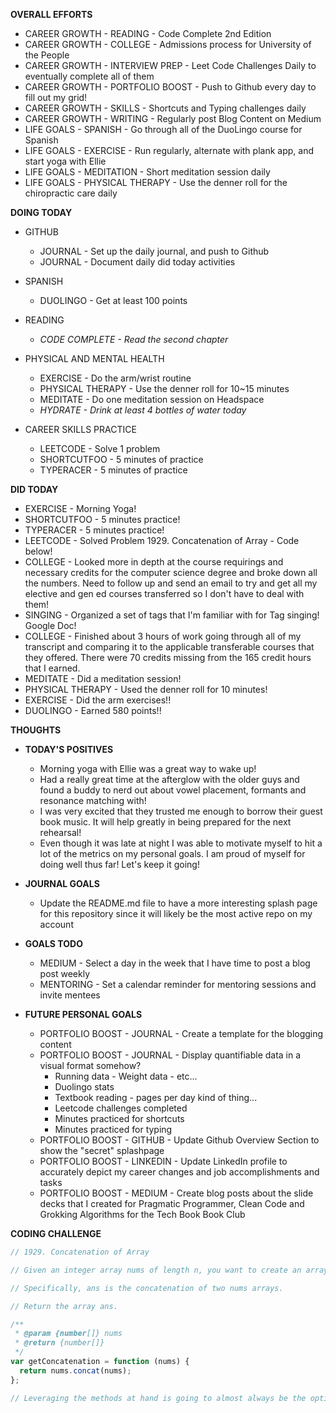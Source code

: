 **OVERALL EFFORTS**

- CAREER GROWTH - READING - Code Complete 2nd Edition
- CAREER GROWTH - COLLEGE - Admissions process for University of the People
- CAREER GROWTH - INTERVIEW PREP - Leet Code Challenges Daily to eventually complete all of them
- CAREER GROWTH - PORTFOLIO BOOST - Push to Github every day to fill out my grid!
- CAREER GROWTH - SKILLS - Shortcuts and Typing challenges daily
- CAREER GROWTH - WRITING - Regularly post Blog Content on Medium
- LIFE GOALS - SPANISH - Go through all of the DuoLingo course for Spanish
- LIFE GOALS - EXERCISE - Run regularly, alternate with plank app, and start yoga with Ellie
- LIFE GOALS - MEDITATION - Short meditation session daily
- LIFE GOALS - PHYSICAL THERAPY - Use the denner roll for the chiropractic care daily

**DOING TODAY**

- GITHUB

  - JOURNAL - Set up the daily journal, and push to Github
  - JOURNAL - Document daily did today activities

- SPANISH

  - DUOLINGO - Get at least 100 points

- READING

  - _CODE COMPLETE - Read the second chapter_

- PHYSICAL AND MENTAL HEALTH

  - EXERCISE - Do the arm/wrist routine
  - PHYSICAL THERAPY - Use the denner roll for 10~15 minutes
  - MEDITATE - Do one meditation session on Headspace
  - _HYDRATE - Drink at least 4 bottles of water today_

- CAREER SKILLS PRACTICE

  - LEETCODE - Solve 1 problem
  - SHORTCUTFOO - 5 minutes of practice
  - TYPERACER - 5 minutes of practice

**DID TODAY**

- EXERCISE - Morning Yoga!
- SHORTCUTFOO - 5 minutes practice!
- TYPERACER - 5 minutes practice!
- LEETCODE - Solved Problem 1929. Concatenation of Array - Code below!
- COLLEGE - Looked more in depth at the course requirings and necessary credits for the computer science degree and broke down all the numbers. Need to follow up and send an email to try and get all my elective and gen ed courses transferred so I don't have to deal with them!
- SINGING - Organized a set of tags that I'm familiar with for Tag singing! Google Doc!
- COLLEGE - Finished about 3 hours of work going through all of my transcript and comparing it to the applicable transferable courses that they offered. There were 70 credits missing from the 165 credit hours that I earned.
- MEDITATE - Did a meditation session!
- PHYSICAL THERAPY - Used the denner roll for 10 minutes!
- EXERCISE - Did the arm exercises!!
- DUOLINGO - Earned 580 points!!

**THOUGHTS**

- **TODAY'S POSITIVES**

  - Morning yoga with Ellie was a great way to wake up!
  - Had a really great time at the afterglow with the older guys and found a buddy to nerd out about vowel placement, formants and resonance matching with!
  - I was very excited that they trusted me enough to borrow their guest book music. It will help greatly in being prepared for the next rehearsal!
  - Even though it was late at night I was able to motivate myself to hit a lot of the metrics on my personal goals. I am proud of myself for doing well thus far! Let's keep it going!

- **JOURNAL GOALS**

  - Update the README.md file to have a more interesting splash page for this repository since it will likely be the most active repo on my account

- **GOALS TODO**

  - MEDIUM - Select a day in the week that I have time to post a blog post weekly
  - MENTORING - Set a calendar reminder for mentoring sessions and invite mentees

- **FUTURE PERSONAL GOALS**
  - PORTFOLIO BOOST - JOURNAL - Create a template for the blogging content
  - PORTFOLIO BOOST - JOURNAL - Display quantifiable data in a visual format somehow?
    - Running data - Weight data - etc...
    - Duolingo stats
    - Textbook reading - pages per day kind of thing...
    - Leetcode challenges completed
    - Minutes practiced for shortcuts
    - Minutes practiced for typing
  - PORTFOLIO BOOST - GITHUB - Update Github Overview Section to show the "secret" splashpage
  - PORTFOLIO BOOST - LINKEDIN - Update LinkedIn profile to accurately depict my career changes and job accomplishments and tasks
  - PORTFOLIO BOOST - MEDIUM - Create blog posts about the slide decks that I created for Pragmatic Programmer, Clean Code and Grokking Algorithms for the Tech Book Book Club

**CODING CHALLENGE**

```js
// 1929. Concatenation of Array

// Given an integer array nums of length n, you want to create an array ans of length 2n where ans[i] == nums[i] and ans[i + n] == nums[i] for 0 <= i < n (0-indexed).

// Specifically, ans is the concatenation of two nums arrays.

// Return the array ans.

/**
 * @param {number[]} nums
 * @return {number[]}
 */
var getConcatenation = function (nums) {
  return nums.concat(nums);
};

// Leveraging the methods at hand is going to almost always be the optimal solution in any higher level programming language.
```

